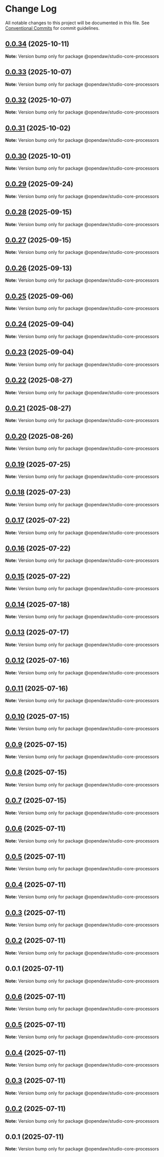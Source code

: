 # Change Log

All notable changes to this project will be documented in this file.
See [Conventional Commits](https://conventionalcommits.org) for commit guidelines.

## [0.0.34](https://github.com/andremichelle/openDAW/compare/@opendaw/studio-core-processors@0.0.33...@opendaw/studio-core-processors@0.0.34) (2025-10-11)

**Note:** Version bump only for package @opendaw/studio-core-processors

## [0.0.33](https://github.com/andremichelle/openDAW/compare/@opendaw/studio-core-processors@0.0.32...@opendaw/studio-core-processors@0.0.33) (2025-10-07)

**Note:** Version bump only for package @opendaw/studio-core-processors

## [0.0.32](https://github.com/andremichelle/openDAW/compare/@opendaw/studio-core-processors@0.0.31...@opendaw/studio-core-processors@0.0.32) (2025-10-07)

**Note:** Version bump only for package @opendaw/studio-core-processors

## [0.0.31](https://github.com/andremichelle/openDAW/compare/@opendaw/studio-core-processors@0.0.30...@opendaw/studio-core-processors@0.0.31) (2025-10-02)

**Note:** Version bump only for package @opendaw/studio-core-processors

## [0.0.30](https://github.com/andremichelle/openDAW/compare/@opendaw/studio-core-processors@0.0.29...@opendaw/studio-core-processors@0.0.30) (2025-10-01)

**Note:** Version bump only for package @opendaw/studio-core-processors

## [0.0.29](https://github.com/andremichelle/openDAW/compare/@opendaw/studio-core-processors@0.0.28...@opendaw/studio-core-processors@0.0.29) (2025-09-24)

**Note:** Version bump only for package @opendaw/studio-core-processors

## [0.0.28](https://github.com/andremichelle/openDAW/compare/@opendaw/studio-core-processors@0.0.27...@opendaw/studio-core-processors@0.0.28) (2025-09-15)

**Note:** Version bump only for package @opendaw/studio-core-processors

## [0.0.27](https://github.com/andremichelle/openDAW/compare/@opendaw/studio-core-processors@0.0.26...@opendaw/studio-core-processors@0.0.27) (2025-09-15)

**Note:** Version bump only for package @opendaw/studio-core-processors

## [0.0.26](https://github.com/andremichelle/openDAW/compare/@opendaw/studio-core-processors@0.0.25...@opendaw/studio-core-processors@0.0.26) (2025-09-13)

**Note:** Version bump only for package @opendaw/studio-core-processors

## [0.0.25](https://github.com/andremichelle/openDAW/compare/@opendaw/studio-core-processors@0.0.24...@opendaw/studio-core-processors@0.0.25) (2025-09-06)

**Note:** Version bump only for package @opendaw/studio-core-processors

## [0.0.24](https://github.com/andremichelle/openDAW/compare/@opendaw/studio-core-processors@0.0.23...@opendaw/studio-core-processors@0.0.24) (2025-09-04)

**Note:** Version bump only for package @opendaw/studio-core-processors

## [0.0.23](https://github.com/andremichelle/openDAW/compare/@opendaw/studio-core-processors@0.0.22...@opendaw/studio-core-processors@0.0.23) (2025-09-04)

**Note:** Version bump only for package @opendaw/studio-core-processors

## [0.0.22](https://github.com/andremichelle/openDAW/compare/@opendaw/studio-core-processors@0.0.21...@opendaw/studio-core-processors@0.0.22) (2025-08-27)

**Note:** Version bump only for package @opendaw/studio-core-processors

## [0.0.21](https://github.com/andremichelle/openDAW/compare/@opendaw/studio-core-processors@0.0.20...@opendaw/studio-core-processors@0.0.21) (2025-08-27)

**Note:** Version bump only for package @opendaw/studio-core-processors

## [0.0.20](https://github.com/andremichelle/openDAW/compare/@opendaw/studio-core-processors@0.0.19...@opendaw/studio-core-processors@0.0.20) (2025-08-26)

**Note:** Version bump only for package @opendaw/studio-core-processors

## [0.0.19](https://github.com/andremichelle/openDAW/compare/@opendaw/studio-core-processors@0.0.18...@opendaw/studio-core-processors@0.0.19) (2025-07-25)

**Note:** Version bump only for package @opendaw/studio-core-processors

## [0.0.18](https://github.com/andremichelle/openDAW/compare/@opendaw/studio-core-processors@0.0.17...@opendaw/studio-core-processors@0.0.18) (2025-07-23)

**Note:** Version bump only for package @opendaw/studio-core-processors

## [0.0.17](https://github.com/andremichelle/openDAW/compare/@opendaw/studio-core-processors@0.0.16...@opendaw/studio-core-processors@0.0.17) (2025-07-22)

**Note:** Version bump only for package @opendaw/studio-core-processors

## [0.0.16](https://github.com/andremichelle/openDAW/compare/@opendaw/studio-core-processors@0.0.15...@opendaw/studio-core-processors@0.0.16) (2025-07-22)

**Note:** Version bump only for package @opendaw/studio-core-processors

## [0.0.15](https://github.com/andremichelle/openDAW/compare/@opendaw/studio-core-processors@0.0.14...@opendaw/studio-core-processors@0.0.15) (2025-07-22)

**Note:** Version bump only for package @opendaw/studio-core-processors

## [0.0.14](https://github.com/andremichelle/openDAW/compare/@opendaw/studio-core-processors@0.0.13...@opendaw/studio-core-processors@0.0.14) (2025-07-18)

**Note:** Version bump only for package @opendaw/studio-core-processors

## [0.0.13](https://github.com/andremichelle/openDAW/compare/@opendaw/studio-core-processors@0.0.12...@opendaw/studio-core-processors@0.0.13) (2025-07-17)

**Note:** Version bump only for package @opendaw/studio-core-processors

## [0.0.12](https://github.com/andremichelle/openDAW/compare/@opendaw/studio-core-processors@0.0.11...@opendaw/studio-core-processors@0.0.12) (2025-07-16)

**Note:** Version bump only for package @opendaw/studio-core-processors

## [0.0.11](https://github.com/andremichelle/openDAW/compare/@opendaw/studio-core-processors@0.0.10...@opendaw/studio-core-processors@0.0.11) (2025-07-16)

**Note:** Version bump only for package @opendaw/studio-core-processors

## [0.0.10](https://github.com/andremichelle/openDAW/compare/@opendaw/studio-core-processors@0.0.9...@opendaw/studio-core-processors@0.0.10) (2025-07-15)

**Note:** Version bump only for package @opendaw/studio-core-processors

## [0.0.9](https://github.com/andremichelle/openDAW/compare/@opendaw/studio-core-processors@0.0.8...@opendaw/studio-core-processors@0.0.9) (2025-07-15)

**Note:** Version bump only for package @opendaw/studio-core-processors

## [0.0.8](https://github.com/andremichelle/openDAW/compare/@opendaw/studio-core-processors@0.0.7...@opendaw/studio-core-processors@0.0.8) (2025-07-15)

**Note:** Version bump only for package @opendaw/studio-core-processors

## [0.0.7](https://github.com/andremichelle/openDAW/compare/@opendaw/studio-core-processors@0.0.6...@opendaw/studio-core-processors@0.0.7) (2025-07-15)

**Note:** Version bump only for package @opendaw/studio-core-processors

## [0.0.6](https://github.com/andremichelle/openDAW/compare/@opendaw/studio-core-processors@0.0.5...@opendaw/studio-core-processors@0.0.6) (2025-07-11)

**Note:** Version bump only for package @opendaw/studio-core-processors

## [0.0.5](https://github.com/andremichelle/openDAW/compare/@opendaw/studio-core-processors@0.0.4...@opendaw/studio-core-processors@0.0.5) (2025-07-11)

**Note:** Version bump only for package @opendaw/studio-core-processors

## [0.0.4](https://github.com/andremichelle/openDAW/compare/@opendaw/studio-core-processors@0.0.3...@opendaw/studio-core-processors@0.0.4) (2025-07-11)

**Note:** Version bump only for package @opendaw/studio-core-processors

## [0.0.3](https://github.com/andremichelle/openDAW/compare/@opendaw/studio-core-processors@0.0.2...@opendaw/studio-core-processors@0.0.3) (2025-07-11)

**Note:** Version bump only for package @opendaw/studio-core-processors

## [0.0.2](https://github.com/andremichelle/openDAW/compare/@opendaw/studio-core-processors@0.0.1...@opendaw/studio-core-processors@0.0.2) (2025-07-11)

**Note:** Version bump only for package @opendaw/studio-core-processors

## 0.0.1 (2025-07-11)

**Note:** Version bump only for package @opendaw/studio-core-processors

## [0.0.6](https://github.com/andremichelle/opendaw-turbo/compare/@opendaw/studio-core-processors@0.0.5...@opendaw/studio-core-processors@0.0.6) (2025-07-11)

**Note:** Version bump only for package @opendaw/studio-core-processors

## [0.0.5](https://github.com/andremichelle/opendaw-turbo/compare/@opendaw/studio-core-processors@0.0.4...@opendaw/studio-core-processors@0.0.5) (2025-07-11)

**Note:** Version bump only for package @opendaw/studio-core-processors

## [0.0.4](https://github.com/andremichelle/opendaw-turbo/compare/@opendaw/studio-core-processors@0.0.3...@opendaw/studio-core-processors@0.0.4) (2025-07-11)

**Note:** Version bump only for package @opendaw/studio-core-processors

## [0.0.3](https://github.com/andremichelle/opendaw-turbo/compare/@opendaw/studio-core-processors@0.0.2...@opendaw/studio-core-processors@0.0.3) (2025-07-11)

**Note:** Version bump only for package @opendaw/studio-core-processors

## [0.0.2](https://github.com/andremichelle/opendaw-turbo/compare/@opendaw/studio-core-processors@0.0.1...@opendaw/studio-core-processors@0.0.2) (2025-07-11)

**Note:** Version bump only for package @opendaw/studio-core-processors

## 0.0.1 (2025-07-11)

**Note:** Version bump only for package @opendaw/studio-core-processors
